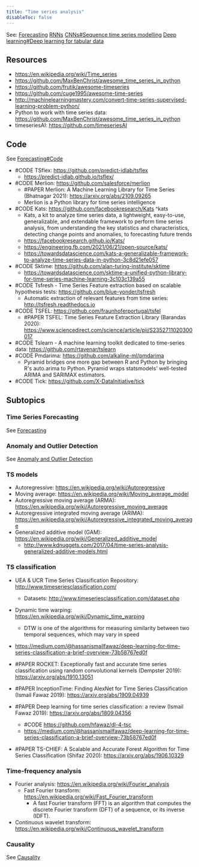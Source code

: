 ```yaml
---
title: "Time series analysis"
disableToc: false 
---
```


See: 
[Forecasting](Forecasting.md)
[RNNs](RNNs.md)
[CNNs#Sequence time series modelling](CNNs.md#Sequence%20time%20series%20modelling)
[Deep learning#Deep learning for tabular data](Deep%20learning#Deep%20learning.md%20for%20tabular%20data)

## Resources
- https://en.wikipedia.org/wiki/Time_series
- https://github.com/MaxBenChrist/awesome_time_series_in_python
- https://github.com/frutik/awesome-timeseries
- https://github.com/cuge1995/awesome-time-series
- http://machinelearningmastery.com/convert-time-series-supervised-learning-problem-python/
- Python to work with time series data: https://github.com/MaxBenChrist/awesome_time_series_in_python
- timeseriesAI: https://github.com/timeseriesAI

## Code
See [Forecasting#Code](Forecasting.md#Code)

- #CODE TSflex: https://github.com/predict-idlab/tsflex
	- https://predict-idlab.github.io/tsflex/
- #CODE Merlion: https://github.com/salesforce/merlion
	- #PAPER Merlion: A Machine Learning Library for Time Series (Bhatnagar 2021): https://arxiv.org/abs/2109.09265
	- Merlion is a Python library for time series intelligence
- #CODE Kats: https://github.com/facebookresearch/Kats ^kats
	- Kats, a kit to analyze time series data, a lightweight, easy-to-use, generalizable, and extendable framework to perform time series analysis, from understanding the key statistics and characteristics, detecting change points and anomalies, to forecasting future trends
	- https://facebookresearch.github.io/Kats/
	- https://engineering.fb.com/2021/06/21/open-source/kats/
	- https://towardsdatascience.com/kats-a-generalizable-framework-to-analyze-time-series-data-in-python-3c8d21efe057
- #CODE Sktime: https://github.com/alan-turing-institute/sktime
	- https://towardsdatascience.com/sktime-a-unified-python-library-for-time-series-machine-learning-3c103c139a55
- #CODE Tsfresh - Time Series Feature extraction based on scalable hypothesis tests: https://github.com/blue-yonder/tsfresh
	- Automatic extraction of relevant features from time series: http://tsfresh.readthedocs.io
- #CODE TSFEL: https://github.com/fraunhoferportugal/tsfel
	- #PAPER TSFEL: Time Series Feature Extraction Library (Barandas 2020): https://www.sciencedirect.com/science/article/pii/S2352711020300017
- #CODE Tslearn - A machine learning toolkit dedicated to time-series data: https://github.com/rtavenar/tslearn
- #CODE Pmdarima: https://github.com/alkaline-ml/pmdarima
	- Pyramid bridges one more gap between R and Python by bringing R's auto.arima to Python. Pyramid wraps statsmodels' well-tested ARIMA and SARIMAX estimators.
 - #CODE Tick: https://github.com/X-DataInitiative/tick



## Subtopics

### Time Series Forecasting
See [Forecasting](AI/Forecasting.md)

### Anomaly and Outlier Detection
See [Anomaly and Outlier Detection](AI/Anomaly%20and%20Outlier%20Detection.md)

### TS models
- Autoregressive: https://en.wikipedia.org/wiki/Autoregressive
- Moving average: https://en.wikipedia.org/wiki/Moving_average_model
- Autoregressive moving average (ARMA): https://en.wikipedia.org/wiki/Autoregressive_moving_average
- Autoregressive integrated moving average (ARIMA): https://en.wikipedia.org/wiki/Autoregressive_integrated_moving_average
- Generalized additive model (GAM): https://en.wikipedia.org/wiki/Generalized_additive_model
	- http://www.kdnuggets.com/2017/04/time-series-analysis-generalized-additive-models.html

### TS classification
- UEA & UCR Time Series Classification Repository: http://www.timeseriesclassification.com/
	- Datasets: http://www.timeseriesclassification.com/dataset.php
- Dynamic time warping: https://en.wikipedia.org/wiki/Dynamic_time_warping
	- DTW is one of the algorithms for measuring similarity between two temporal sequences, which may vary in speed
- https://medium.com/@hassanismailfawaz/deep-learning-for-time-series-classification-a-brief-overview-73b58767ed0f

- #PAPER ROCKET: Exceptionally fast and accurate time series classification using random convolutional kernels (Dempster 2019): https://arxiv.org/abs/1910.13051
- #PAPER InceptionTime: Finding AlexNet for Time Series Classification (Ismail Fawaz 2019): https://arxiv.org/abs/1909.04939
- #PAPER Deep learning for time series classification: a review (Ismail Fawaz 2019): https://arxiv.org/abs/1809.04356
	- #CODE https://github.com/hfawaz/dl-4-tsc
	- https://medium.com/@hassanismailfawaz/deep-learning-for-time-series-classification-a-brief-overview-73b58767ed0f
- #PAPER TS-CHIEF: A Scalable and Accurate Forest Algorithm for Time Series Classification (Shifaz 2020): https://arxiv.org/abs/1906.10329


### Time-frequency analysis
- Fourier analysis: https://en.wikipedia.org/wiki/Fourier_analysis
	- Fast Fourier transform: https://en.wikipedia.org/wiki/Fast_Fourier_transform
		- A fast Fourier transform (FFT) is an algorithm that computes the discrete Fourier transform (DFT) of a sequence, or its inverse (IDFT).
- Continuous wavelet transform: https://en.wikipedia.org/wiki/Continuous_wavelet_transform
  
### Causality
See [Causality](AI/Causality.md)
  
